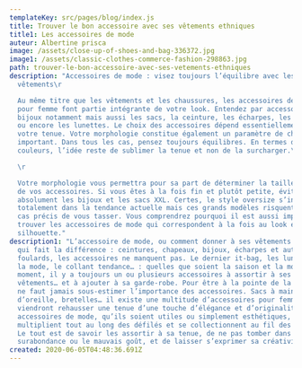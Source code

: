 ```yaml
---
templateKey: src/pages/blog/index.js
title: Trouver le bon accessoire avec ses vêtements ethniques
title1: Les accessoires de mode
auteur: Albertine prisca
image: /assets/close-up-of-shoes-and-bag-336372.jpg
image1: /assets/classic-clothes-commerce-fashion-298863.jpg
path: trouver-le-bon-accessoire-avec-ses-vetements-ethniques
description: "Accessoires de mode : visez toujours l’équilibre avec les
  vêtements\r

  Au même titre que les vêtements et les chaussures, les accessoires de mode
  pour femme font partie intégrante de votre look. Entendez par accessoires les
  bijoux notamment mais aussi les sacs, la ceinture, les écharpes, les chapeaux
  ou encore les lunettes. Le choix des accessoires dépend essentiellement de
  votre tenue. Votre morphologie constitue également un paramètre de choix
  important. Dans tous les cas, pensez toujours équilibres. En termes de
  couleurs, l’idée reste de sublimer la tenue et non de la surcharger.\r

  \r

  Votre morphologie vous permettra pour sa part de déterminer la taille idéale
  de vos accessoires. Si vous êtes à la fois fin et plutôt petite, évitez
  absolument les bijoux et les sacs XXL. Certes, le style oversize s’inscrit
  totalement dans la tendance actuelle mais ces grands modèles risquent dans ce
  cas précis de vous tasser. Vous comprendrez pourquoi il est aussi important de
  trouver les accessoires de mode qui correspondent à la fois au look et à la
  silhouette."
description1: "L’accessoire de mode, ou comment donner à ses vêtements le détail
  qui fait la différence : ceintures, chapeaux, bijoux, écharpes et autres
  foulards, les accessoires ne manquent pas. Le dernier it-bag, les lunettes à
  la mode, le collant tendance… : quelles que soient la saison et la mode du
  moment, il y a toujours un ou plusieurs accessoires à assortir à ses
  vêtements… et à ajouter à sa garde-robe. Pour être à la pointe de la mode, il
  ne faut jamais sous-estimer l’importance des accessoires. Sacs à main, boucles
  d’oreille, bretelles… il existe une multitude d’accessoires pour femme qui
  viendront rehausser une tenue d’une touche d’élégance et d’originalité. Les
  accessoires de mode, qu’ils soient utiles ou simplement esthétiques, se
  multiplient tout au long des défilés et se collectionnent au fil des saisons.
  Le tout est de savoir les assortir à sa tenue, de ne pas tomber dans la
  surabondance ou le mauvais goût, et de laisser s’exprimer sa créativité."
created: 2020-06-05T04:48:36.691Z
---
```

